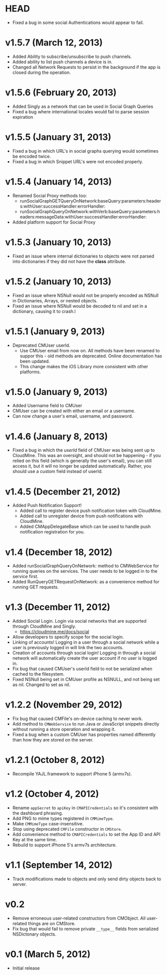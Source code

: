 HEAD
=====
* Fixed a bug in some social Authentications would appear to fail.

v1.5.7 (March 12, 2013)
=======================
* Added Ability to subscribe/unsubscribe to push channels.
* Added ability to list push channels a device is in.
* Changed all Network Requests to persist in the background if the app is closed during the operation.

v1.5.6 (February 20, 2013)
==========================
* Added Singly as a network that can be used in Social Graph Queries
* Fixed a bug where international locales would fail to parse session expiration

v1.5.5 (January 31, 2013)
=====
* Fixed a bug in which URL's in social graphs querying would sometimes be encoded twice.
* Fixed a bug in which Snippet URL's were not encoded properly.

v1.5.4 (January 14, 2013)
=====
* Renamed Social Proxy methods too:
  * runSocialGraphGETQueryOnNetwork:baseQuery:parameters:headers:withUser:successHandler:errorHandler:
  * runSocialGraphQueryOnNetwork:withVerb:baseQuery:parameters:headers:messageData:withUser:successHandler:errorHandler:
* Added platform support for Social Proxy

v1.5.3 (January 10, 2013)
=====
* Fixed an issue where internal dictionaries to objects were not parsed into dictionaries if they did not have the __class__ attribute.

v1.5.2 (January 10, 2013)
=====
* Fixed an issue where NSNull would not be properly encoded as NSNull in Dictionaries, Arrays, or nested objects.
* Fixed an issue where NSNull would be decoded to nil and set in a dictionary, causing it to crash.l

v1.5.1 (January 9, 2013)
=====
* Deprecated CMUser userId.
  * Use CMUser email from now on. All methods have been renamed to suppor this - old methods are deprecated. Online documentation has been updated.
  * This change makes the iOS Library more consistent with other platforms.

v1.5.0 (January 9, 2013)
=====
* Added Username field to CMUser
* CMUser can be created with either an email or a username.
* Can now change a user's email, username, and password.

v1.4.6 (January 8, 2013)
=====
* Fixed a bug in which the *userId* field of CMUser was being sent up to CloudMine. This was an oversight, and should not be happening - if you relied on this field (which is generally the user's email), you can still access it, but it will no longer be updated automatically. Rather, you should use a custom field instead of userId.

v1.4.5 (December 21, 2012)
======
* Added Push Notification Support!
  * Added call to register device push notification token with CloudMine.
  * Added call to unregister device from push notifications with CloudMine.
  * Added CMAppDelegateBase which can be used to handle push notification registration for you.

v1.4 (December 18, 2012)
======
* Added runSocialGraphQueryOnNetwork: method to CMWebService for running queries on the services. The user needs to be logged in to the service first.
* Added RunQueryGETRequestOnNetwork: as a convenience method for running GET requests.


v1.3 (December 11, 2012)
=====
* Added Social Login. Login via social networks that are supported through CloudMine and Singly.
  * https://cloudmine.me/docs/social
* Allow developers to specify scope for the social login.
* Linking of accounts! Logging in a user through a social network while a user is previously logged in will link the two accounts.
* Creation of accounts through social login! Logging in through a social network will automatically create the user account if no user is logged in.
* Fix bug that caused CMUser's userId field to not be serialized when cached to the filesystem.
* Fixed NSNull being set in CMUser profile as NSNULL, and not being set as nil. Changed to set as nil.

v1.2.2 (November 29, 2012)
=====
* Fix bug that caused CMFile's on-device caching to never work.
* Add method to `CMWebService` to run Java or JavaScript snippets directly without running a store operation and wrapping it.
* Fixed a bug when a custom CMUser has properties named differently than how they are stored on the server.


v1.2.1 (October 8, 2012)
======
* Recompile YAJL.framework to support iPhone 5 (armv7s).


v1.2 (October 4, 2012)
=======
* Rename `appSecret` to `apiKey` in `CMAPICredentials` so it's consistent with the dashboard phrasing.
* Add PNG to mime types registered in `CMMimeType`.
* Make `CMMimeType` case-insensitive.
* Stop using deprecated `CMFile` constructor in `CMStore`.
* Add convenience method to `CMAPICredentials` to set the App ID and API Key at the same time.
* Rebuild to support iPhone 5's armv7s architecture.

v1.1 (September 14, 2012)
======
* Track modifications made to objects and only send dirty objects back to server.

v0.2
======
* Remove erroneous user-related constructors from CMObject. All user-related things are on CMStore.
* Fix bug that would fail to remove private `__type__` fields from serialized NSDictonary objects.

v0.1 (March 5, 2012)
======
* Initial release
